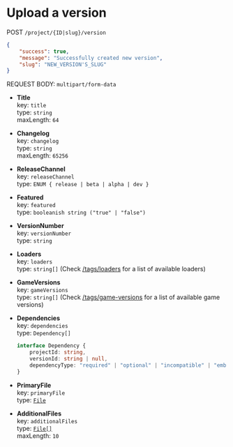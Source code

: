 # Upload a version


POST `/project/{ID|slug}/version`
```json
{
    "success": true,
    "message": "Successfully created new version",
    "slug": "NEW_VERSION'S_SLUG"
}
```

REQUEST BODY: `multipart/form-data`

- **Title** \
    key: `title` \
    type: `string` \
    maxLength: `64`

- **Changelog** \
    key: `changelog` \
    type: `string` \
    maxLength: `65256`

- **ReleaseChannel** \
    key: `releaseChannel` \
    type: `ENUM { release | beta | alpha | dev }`

- **Featured** \
    key: `featured` \
    type: `booleanish string ("true" | "false")`

- **VersionNumber** \
    key: `versionNumber` \
    type: `string`

- **Loaders** \
    key: `loaders` \
    type: `string[]` (Check [/tags/loaders](https://api.crmm.tech/api/tags/loaders) for a list of available loaders)

- **GameVersions** \
    key: `gameVersions` \
    type: `string[]` (Check [/tags/game-versions](https://api.crmm.tech/api/tags/game-versions) for a list of available game versions)

- **Dependencies** \
    key: `dependencies` \
    type: `Dependency[]`
    ```ts
    interface Dependency {
        projectId: string,
        versionId: string | null,
        dependencyType: "required" | "optional" | "incompatible" | "embedded",
    }
    ```

- **PrimaryFile** \
    key: `primaryFile` \
    type: [`File`](https://developer.mozilla.org/en-US/docs/Web/API/File)

- **AdditionalFiles** \
    key: `additionalFiles` \
    type: [`File[]`](https://developer.mozilla.org/en-US/docs/Web/API/File) \
    maxLength: `10`
